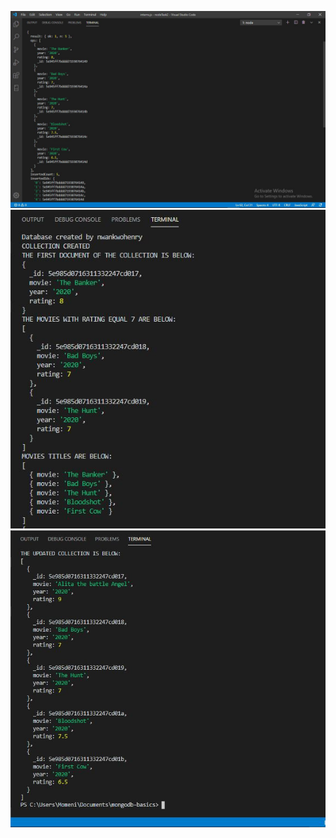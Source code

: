 ![Screenshot of inserting some documents into myMovies collection](screenshotOfInsertingINmyMoviesCollection.JPG)
![Screenshot of the query results of (a)the first document in the collection (b) all movies with a rating of 7 and (c) a projection object returning only movie titles and nothing else](screenshotOfQueryResultsOfABC.JPG)
![Screenshot of updated collection after updating the movie with title "The Banker", to any movie of my choice, ensuring all other properties (year and rating) are updated accordingly. ](screenshotOfUpdatedCollection.JPG)
